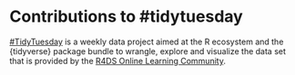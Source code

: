 # Contributions to #tidytuesday

[#TidyTuesday](https://github.com/rfordatascience/tidytuesday) is a weekly data project aimed at the R ecosystem and the {tidyverse} package bundle to wrangle, explore and visualize the data set that is provided by the [R4DS Online Learning Community](https://www.rfordatasci.com/).
